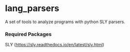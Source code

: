 # lang_parsers
A set of tools to analyze programs with python SLY parsers.

### Required Packages
SLY (https://sly.readthedocs.io/en/latest/sly.html)
